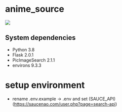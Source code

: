 # anime_source
<img src="https://camo.githubusercontent.com/d19fffb99c26b17330b3951615a6097628acad701668db2de7370b76e43db507/68747470733a2f2f74656c656772612e70682f66696c652f6265346235663833643662626134633637303135642e706e67"
altr="anime_source" border="0">

## System dependencies

-  Python 3.8
-  Flask 2.0.1
-  PicImageSearch 2.1.1
-  environs 9.3.3

# setup environment
- rename .env.example -> .env and set (SAUCE_API)(https://saucenao.com/user.php?page=search-api)
